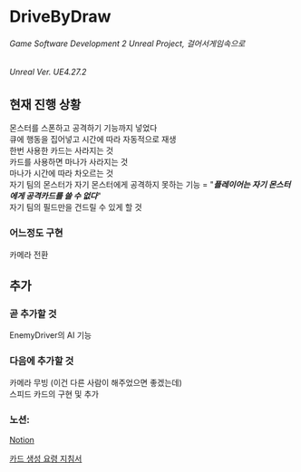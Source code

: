 # DriveByDraw
###### Game Software Development 2 Unreal Project, 걸어서게임속으로
###### Unreal Ver. UE4.27.2
      
## 현재 진행 상황
  몬스터를 스폰하고 공격하기 기능까지 넣었다   
  큐에 행동을 집어넣고 시간에 따라 자동적으로 재생   
  한번 사용한 카드는 사라지는 것   
  카드를 사용하면 마나가 사라지는 것   
  마나가 시간에 따라 차오르는 것   
  자기 팀의 몬스터가 자기 몬스터에게 공격하지 못하는 기능 = "___플레이어는 자기 몬스터에게 공격카드를 쓸 수 없다___"    
  자기 팀의 필드만을 건드릴 수 있게 할 것   
### 어느정도 구현
  카메라 전환    
## 추가
### 곧 추가할 것 
  EnemyDriver의 AI 기능   
  
### 다음에 추가할 것
  카메라 무빙 (이건 다른 사람이 해주었으면 좋겠는데)   
  스피드 카드의 구현 및 추가

### 노션: 
  [Notion](https://www.notion.so/Drive-By-Draw-4565dfbf72584ae49c42e5e9fff1b272, "Drive BY Draw")
     
  [카드 생성 요령 지침서](https://www.notion.so/330da3b9606e4d59afcca346780d632a, "Asset Making")
